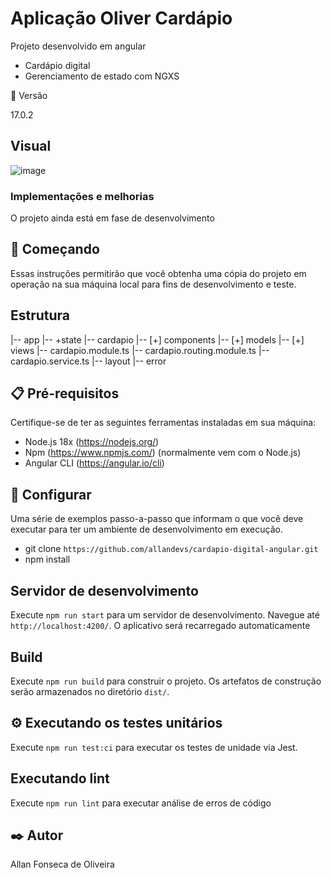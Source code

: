 # Aplicação Oliver Cardápio

Projeto desenvolvido em angular

- Cardápio digital
- Gerenciamento de estado com NGXS

📌 Versão

17.0.2

## Visual

![image](https://github.com/allandevs/cardapio-digital-angular/assets/66088842/acf3beba-95a2-409d-8017-9a5f72dad277)

### Implementações e melhorias

O projeto ainda está em fase de desenvolvimento

## 🚀 Começando

Essas instruções permitirão que você obtenha uma cópia do projeto em operação na sua máquina local para fins de desenvolvimento e teste.

## Estrutura

|-- app
|-- +state
|-- cardapio
|-- [+] components
|-- [+] models
|-- [+] views
|-- cardapio.module.ts
|-- cardapio.routing.module.ts
|-- cardapio.service.ts
|-- layout
|-- error

## 📋 Pré-requisitos

Certifique-se de ter as seguintes ferramentas instaladas em sua máquina:

- Node.js 18x (https://nodejs.org/)
- Npm (https://www.npmjs.com/) (normalmente vem com o Node.js)
- Angular CLI (https://angular.io/cli)

## 🔧 Configurar

Uma série de exemplos passo-a-passo que informam o que você deve executar para ter um ambiente de desenvolvimento em execução.

- git clone `https://github.com/allandevs/cardapio-digital-angular.git`
- npm install

## Servidor de desenvolvimento

Execute `npm run start` para um servidor de desenvolvimento. Navegue até `http://localhost:4200/`. O aplicativo será recarregado automaticamente

## Build

Execute `npm run build` para construir o projeto. Os artefatos de construção serão armazenados no diretório `dist/`.

## ⚙️ Executando os testes unitários

Execute `npm run test:ci` para executar os testes de unidade via Jest.

## Executando lint

Execute `npm run lint` para executar análise de erros de código

## ✒️ Autor

Allan Fonseca de Oliveira
